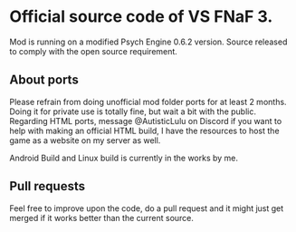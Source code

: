 # Official source code of VS FNaF 3.
Mod is running on a modified Psych Engine 0.6.2 version.
Source released to comply with the open source requirement.

## About ports
Please refrain from doing unofficial mod folder ports for at least 2 months. Doing it for private use is totally fine, but wait a bit with the public.
Regarding HTML ports, message @AutisticLulu on Discord if you want to help with making an official HTML build, I have the resources to host the game as a website on my server as well.

Android Build and Linux build is currently in the works by me.

## Pull requests
Feel free to improve upon the code, do a pull request and it might just get merged if it works better than the current source.
